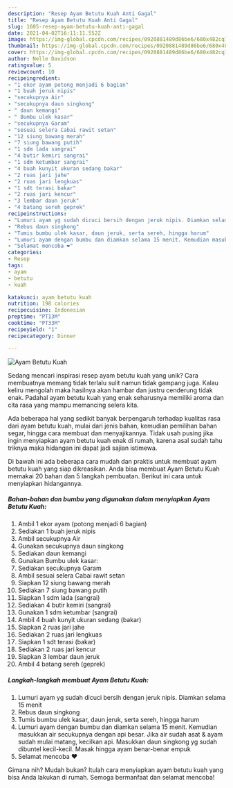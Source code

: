 ```yaml
---
description: "Resep Ayam Betutu Kuah Anti Gagal"
title: "Resep Ayam Betutu Kuah Anti Gagal"
slug: 1605-resep-ayam-betutu-kuah-anti-gagal
date: 2021-04-02T16:11:11.552Z
image: https://img-global.cpcdn.com/recipes/0920881489d86be6/680x482cq70/ayam-betutu-kuah-foto-resep-utama.jpg
thumbnail: https://img-global.cpcdn.com/recipes/0920881489d86be6/680x482cq70/ayam-betutu-kuah-foto-resep-utama.jpg
cover: https://img-global.cpcdn.com/recipes/0920881489d86be6/680x482cq70/ayam-betutu-kuah-foto-resep-utama.jpg
author: Nelle Davidson
ratingvalue: 5
reviewcount: 10
recipeingredient:
- "1 ekor ayam potong menjadi 6 bagian"
- "1 buah jeruk nipis"
- "secukupnya Air"
- "secukupnya daun singkong"
- " daun kemangi"
- " Bumbu ulek kasar"
- "secukupnya Garam"
- "sesuai selera Cabai rawit setan"
- "12 siung bawang merah"
- "7 siung bawang putih"
- "1 sdm lada sangrai"
- "4 butir kemiri sangrai"
- "1 sdm ketumbar sangrai"
- "4 buah kunyit ukuran sedang bakar"
- "2 ruas jari jahe"
- "2 ruas jari lengkuas"
- "1 sdt terasi bakar"
- "2 ruas jari kencur"
- "3 lembar daun jeruk"
- "4 batang sereh geprek"
recipeinstructions:
- "Lumuri ayam yg sudah dicuci bersih dengan jeruk nipis. Diamkan selama 15 menit"
- "Rebus daun singkong"
- "Tumis bumbu ulek kasar, daun jeruk, serta sereh, hingga harum"
- "Lumuri ayam dengan bumbu dan diamkan selama 15 menit. Kemudian masukkan air secukupnya dengan api besar. Jika air sudah asat &amp; ayam sudah mulai matang, kecilkan api. Masukkan daun singkong yg sudah dibuntel kecil-kecil. Masak hingga ayam benar-benar empuk"
- "Selamat mencoba ❤"
categories:
- Resep
tags:
- ayam
- betutu
- kuah

katakunci: ayam betutu kuah 
nutrition: 198 calories
recipecuisine: Indonesian
preptime: "PT13M"
cooktime: "PT33M"
recipeyield: "1"
recipecategory: Dinner

---
```



![Ayam Betutu Kuah](https://img-global.cpcdn.com/recipes/0920881489d86be6/680x482cq70/ayam-betutu-kuah-foto-resep-utama.jpg)

Sedang mencari inspirasi resep ayam betutu kuah yang unik? Cara membuatnya memang tidak terlalu sulit namun tidak gampang juga. Kalau keliru mengolah maka hasilnya akan hambar dan justru cenderung tidak enak. Padahal ayam betutu kuah yang enak seharusnya memiliki aroma dan cita rasa yang mampu memancing selera kita.

Ada beberapa hal yang sedikit banyak berpengaruh terhadap kualitas rasa dari ayam betutu kuah, mulai dari jenis bahan, kemudian pemilihan bahan segar, hingga cara membuat dan menyajikannya. Tidak usah pusing jika ingin menyiapkan ayam betutu kuah enak di rumah, karena asal sudah tahu triknya maka hidangan ini dapat jadi sajian istimewa.




Di bawah ini ada beberapa cara mudah dan praktis untuk membuat ayam betutu kuah yang siap dikreasikan. Anda bisa membuat Ayam Betutu Kuah memakai 20 bahan dan 5 langkah pembuatan. Berikut ini cara untuk menyiapkan hidangannya.

<!--inarticleads1-->

##### Bahan-bahan dan bumbu yang digunakan dalam menyiapkan Ayam Betutu Kuah:

1. Ambil 1 ekor ayam (potong menjadi 6 bagian)
1. Sediakan 1 buah jeruk nipis
1. Ambil secukupnya Air
1. Gunakan secukupnya daun singkong
1. Sediakan  daun kemangi
1. Gunakan  Bumbu ulek kasar:
1. Sediakan secukupnya Garam
1. Ambil sesuai selera Cabai rawit setan
1. Siapkan 12 siung bawang merah
1. Sediakan 7 siung bawang putih
1. Siapkan 1 sdm lada (sangrai)
1. Sediakan 4 butir kemiri (sangrai)
1. Gunakan 1 sdm ketumbar (sangrai)
1. Ambil 4 buah kunyit ukuran sedang (bakar)
1. Siapkan 2 ruas jari jahe
1. Sediakan 2 ruas jari lengkuas
1. Siapkan 1 sdt terasi (bakar)
1. Sediakan 2 ruas jari kencur
1. Siapkan 3 lembar daun jeruk
1. Ambil 4 batang sereh (geprek)




<!--inarticleads2-->

##### Langkah-langkah membuat Ayam Betutu Kuah:

1. Lumuri ayam yg sudah dicuci bersih dengan jeruk nipis. Diamkan selama 15 menit
1. Rebus daun singkong
1. Tumis bumbu ulek kasar, daun jeruk, serta sereh, hingga harum
1. Lumuri ayam dengan bumbu dan diamkan selama 15 menit. Kemudian masukkan air secukupnya dengan api besar. Jika air sudah asat &amp; ayam sudah mulai matang, kecilkan api. Masukkan daun singkong yg sudah dibuntel kecil-kecil. Masak hingga ayam benar-benar empuk
1. Selamat mencoba ❤




Gimana nih? Mudah bukan? Itulah cara menyiapkan ayam betutu kuah yang bisa Anda lakukan di rumah. Semoga bermanfaat dan selamat mencoba!
